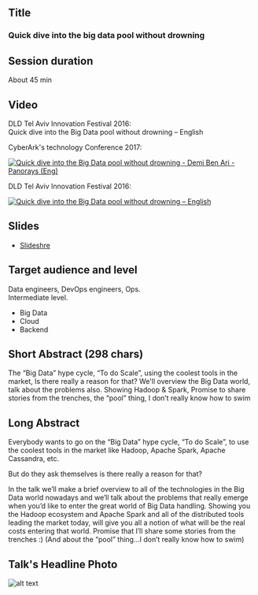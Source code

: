 ## Title
### Quick dive into the big data pool without drowning

## Session duration

About 45 min

## Video

DLD Tel Aviv Innovation Festival 2016:  
Quick dive into the Big Data pool without drowning – English

CyberArk's technology Conference 2017:

[![Quick dive into the Big Data pool without drowning - Demi Ben Ari - Panorays (Eng)](http://img.youtube.com/vi/4nI4yHrYmEY/0.jpg)](http://www.youtube.com/watch?v=4nI4yHrYmEY)

DLD Tel Aviv Innovation Festival 2016:

[![Quick dive into the Big Data pool without drowning – English](http://img.youtube.com/vi/6i3Hp-Ozkeg/0.jpg)](http://www.youtube.com/watch?v=6i3Hp-Ozkeg)

## Slides

- [Slideshre](https://www.slideshare.net/demibenari/quick-dive-into-the-big-data-pool-without-drowning) 

## Target audience and level

Data engineers, DevOps engineers, Ops.  
Intermediate level.

- Big Data
- Cloud
- Backend 

## Short Abstract (298 chars)

The “Big Data” hype cycle, “To do Scale”, using the coolest tools in the market, Is there really a reason for that?
We'll overview the Big Data world, talk about the problems also. Showing Hadoop & Spark, Promise to share stories from the trenches, the “pool” thing, I don’t really know how to swim

## Long Abstract

Everybody wants to go on the “Big Data” hype cycle, “To do Scale”, to use the coolest tools in the market like Hadoop, Apache Spark, Apache Cassandra, etc. 

But do they ask themselves is there really a reason for that? 

In the talk we’ll make a brief overview to all of the technologies in the Big Data world nowadays and we’ll talk about the problems that really emerge when you’d like to enter the great world of Big Data handling. 
Showing you the Hadoop ecosystem and Apache Spark and all of the distributed tools leading the market today, will give you all a notion of what will be the real costs entering that world. 
Promise that I’ll share some stories from the trenches :) 
(And about the “pool” thing...I don’t really know how to swim)

## Talk's Headline Photo

![alt text]( "None")
